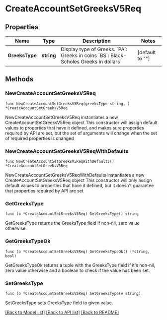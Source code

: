 # CreateAccountSetGreeksV5Req

## Properties

Name | Type | Description | Notes
------------ | ------------- | ------------- | -------------
**GreeksType** | **string** | Display  type of Greeks.  &#x60;PA&#x60;: Greeks in coins   &#x60;BS&#x60;: Black-Scholes Greeks in dollars | [default to ""]

## Methods

### NewCreateAccountSetGreeksV5Req

`func NewCreateAccountSetGreeksV5Req(greeksType string, ) *CreateAccountSetGreeksV5Req`

NewCreateAccountSetGreeksV5Req instantiates a new CreateAccountSetGreeksV5Req object
This constructor will assign default values to properties that have it defined,
and makes sure properties required by API are set, but the set of arguments
will change when the set of required properties is changed

### NewCreateAccountSetGreeksV5ReqWithDefaults

`func NewCreateAccountSetGreeksV5ReqWithDefaults() *CreateAccountSetGreeksV5Req`

NewCreateAccountSetGreeksV5ReqWithDefaults instantiates a new CreateAccountSetGreeksV5Req object
This constructor will only assign default values to properties that have it defined,
but it doesn't guarantee that properties required by API are set

### GetGreeksType

`func (o *CreateAccountSetGreeksV5Req) GetGreeksType() string`

GetGreeksType returns the GreeksType field if non-nil, zero value otherwise.

### GetGreeksTypeOk

`func (o *CreateAccountSetGreeksV5Req) GetGreeksTypeOk() (*string, bool)`

GetGreeksTypeOk returns a tuple with the GreeksType field if it's non-nil, zero value otherwise
and a boolean to check if the value has been set.

### SetGreeksType

`func (o *CreateAccountSetGreeksV5Req) SetGreeksType(v string)`

SetGreeksType sets GreeksType field to given value.



[[Back to Model list]](../README.md#documentation-for-models) [[Back to API list]](../README.md#documentation-for-api-endpoints) [[Back to README]](../README.md)


